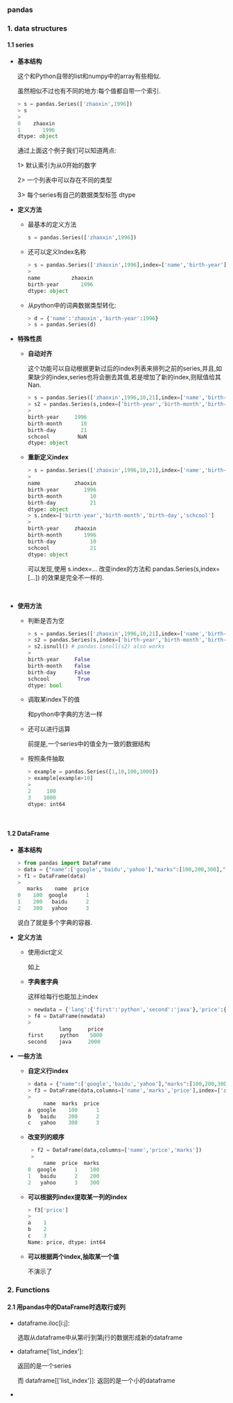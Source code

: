 ### pandas



### 1. data structures

#### 1.1 series

- **基本结构**

  这个和Python自带的list和numpy中的array有些相似.

  虽然相似不过也有不同的地方:每个值都自带一个索引.

  ```python
  > s = pandas.Series(['zhaoxin',1996])
  > s
  > 
  0    zhaoxin
  1       1996
  dtype: object
  ```

  通过上面这个例子我们可以知道两点:

  1> 默认索引为从0开始的数字

  2> 一个列表中可以存在不同的类型

  3> 每个series有自己的数据类型标签 dtype

- **定义方法**

  - 最基本的定义方法

    ```python
    s = pandas.Series(['zhaoxin',1996])
    ```


  - 还可以定义Index名称

    ```python
    > s = pandas.Series(['zhaoxin',1996],index=['name','birth-year'])
    > 
    name          zhaoxin
    birth-year       1996
    dtype: object
    ```

  - 从python中的词典数据类型转化:

    ```python
    > d = {'name':'zhaoxin','birth-year':1996}
    > s = pandas.Series(d)
    ```

- **特殊性质**

  - **自动对齐**

    这个功能可以自动根据更新过后的index列表来排列之前的series,并且,如果缺少的index,series也将会删去其值,若是增加了新的index,则赋值给其Nan.

    ```python
    > s = pandas.Series(['zhaoxin',1996,10,21],index=['name','birth-year','birth-month','birth-day'])
    > s2 = pandas.Series(s,index=['birth-year','birth-month','birth-day','schcool'])
    > 
    birth-year     1996
    birth-month      10
    birth-day        21
    schcool         NaN
    dtype: object
    ```

  - **重新定义index**

    ```python
    > s = pandas.Series(['zhaoxin',1996,10,21],index=['name','birth-year','birth-month','birth-day'])
    >
    name           zhaoxin
    birth-year        1996
    birth-month         10
    birth-day           21
    dtype: object
    > s.index=['birth-year','birth-month','birth-day','schcool']
    > 
    birth-year     zhaoxin
    birth-month       1996
    birth-day           10
    schcool             21
    dtype: object
    ```

    可以发现,使用 s.index=... 改变index的方法和 pandas.Series(s,index=[...]) 的效果是完全不一样的.

    ​

- **使用方法**

  - 判断是否为空

    ```python
    > s = pandas.Series(['zhaoxin',1996,10,21],index=['name','birth-year','birth-month','birth-day'])
    > s2 = pandas.Series(s,index=['birth-year','birth-month','birth-day','schcool'])
    > s2.isnull() # pandas.isnull(s2) also works
    > 
    birth-year     False
    birth-month    False
    birth-day      False
    schcool         True
    dtype: bool
    ```

  - 调取某index下的值

    和python中字典的方法一样

  - 还可以进行运算

    前提是,一个series中的值全为一致的数据结构

  - 按照条件抽取

    ```python
    > example = pandas.Series([1,10,100,1000])
    > example[example>10]
    > 
    2     100
    3    1000
    dtype: int64
    ```

    ​

#### 1.2 DataFrame

- **基本结构**

  ```python
  > from pandas import DataFrame
  > data = {"name":['google','baidu','yahoo'],"marks":[100,200,300],"price":[1,2,3]}
  > f1 = DataFrame(data)
  > 
     marks    name  price
  0    100  google      1
  1    200   baidu      2
  2    300   yahoo      3
  ```

  说白了就是多个字典的容器.


- **定义方法**

  - 使用dict定义

    如上

  - **字典套字典**

    这样给每行也能加上index

    ```python
    > newdata = {'lang':{'first':'python','second':'java'},'price':{'first':5000,'second':2000}}
    > f4 = DataFrame(newdata)
    > 
    　　　		lang 　　 price
    first　　  python 　 5000
    second    java 　　 2000
    ```

- **一些方法**

  - **自定义行index**

    ```python
    > data = {"name":['google','baidu','yahoo'],"marks":[100,200,300],"price":[1,2,3]}
    > f3 = DataFrame(data,columns=['name','marks','price'],index=['a','b','c'])
    >
         name  marks  price
    a  google    100      1
    b   baidu    200      2
    c   yahoo    300      3
    ```

  - **改变列的顺序**

    ```python
     > f2 = DataFrame(data,columns=['name','price','marks'])
     > 
         name  price  marks
    0  google      1    100
    1   baidu      2    200
    2   yahoo      3    300
    ```

  - **可以根据列index提取某一列的index**

    ```python
    > f3['price']
    >
    a    1
    b    2
    c    3
    Name: price, dtype: int64
    ```

  - **可以根据两个index,抽取某一个值**

    不演示了



### 2. Functions

#### 2.1 用pandas中的DataFrame时选取行或列

- dataframe.iloc[i:j]:

  选取从dataframe中从第i行到第j行的数据形成新的dataframe

- dataframe['list_index']:

  返回的是一个series

  而 dataframe[['list_index']]: 返回的是一个小的dataframe

- ​